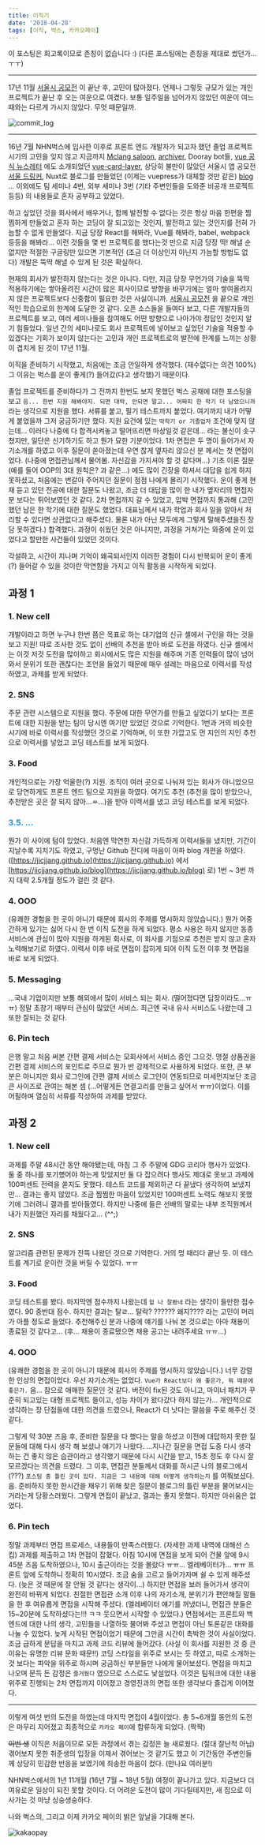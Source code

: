 ```yaml
---
title: 이직기
date: '2018-04-28'
tags: [이직, 벅스, 카카오페이]
---
```


이 포스팅은 회고록이므로 존칭이 없습니다 :) (다른 포스팅에는 존칭을 제대로 썼던가...ㅜㅜ)

---

17년 11월 [서울시 공모전](https://jicjjang.github.io/post/seoul-app-contest-with-node-and-react-native/)
이 끝난 후, 고민이 많아졌다. 언제나 그렇듯 규모가 있는 개인 프로젝트가 끝난 후 오는 여운으로
여겼다. 보통 일주일을 넘어가지 않았던 여운이 여느 때와는 다르게 가시지 않았다. 무엇 때문일까.

![commit_log](./commit_log.png)

---

16년 7월 NHN벅스에 입사한 이후로 프론트 엔드 개발자가 되고자 했던 졸업 프로젝트 시기의 고민을
잊지 않고 지금까지 [Mclang saloon](http://115.71.238.136/),
[archiver](https://github.com/jicjjang/archiver), Dooray bot들, [vue 공식
뉴스레터](https://www.getrevue.co/profile/vuenewsletter/issues/vue-js-newsletter-45-vueconf-guide-new-speaker-typescript-starter-articles-videos-and-resources-57309)
에도 소개되었던 [vue-card-layer](https://github.com/jicjjang/vue-card-layer),
상당히 불만이 많았던 서울시 앱 공모전 [서울 드링커](https://github.com/seouldrinker),
Nuxt로 블로그를 만들었던 (이제는 vuepress가 대체할 것만 같은) [blog](https://github.com/jicjjang/blog)
... 이외에도 팀 세미나 4번, 외부 세미나 3번 (기타 주변인들을 도와준 비공개 프로젝트 등등)
의 내용들로 혼자 공부하고 있었다.

하고 싶었던 것을 회사에서 배우거나, 함께 발전할 수 없다는 것은 항상 마음 한편을
찜찜하게 만들었고 혼자 하는 코딩이 잘 되고있는 것인지, 발전하고 있는 것인지를 전혀
가늠할 수 없게 만들었다. 지금 당장 React를 해봐라, Vue를 해봐라, babel, webpack
등등을 해봐라... 이런 것들을 몇 번 프로젝트를 했다는것 만으로 지금 당장 딱! 해낼 순 없지만
적절한 구글링만 있으면 기본적인 (조금 더 이상인지 아닌지 가늠할 방법도 없다)
개발은 뚝딱 해낼 수 있게 된 것은 확실하다.

현재의 회사가 발전하지 않는다는 것은 아니다. 다만, 지금 당장 무언가의 기술을 뚝딱 적용하기에는
쌓아올려진 시간이 많은 회사이므로 방향을 바꾸기에는 얼마 쌓여올려지지 않은 프로젝트보다 신중함이
필요한 것은 사실이니까. [서울시 공모전](https://jicjjang.github.io/post/seoul-app-contest-with-node-and-react-native/)
을 끝으로 개인적인 학습으로의 한계에 도달한 것 같다. 오픈 소스들을 들여다 보고, 다른 개발자들의
프로젝트를 보고, 여러 세미나들을 참여해도 어떤 방향으로 나아가야 정답인 것인지 알기 힘들었다.
일년 간의 세미나로도 회사 프로젝트에 넣어보고 싶었던 기술을 적용할 수 있겠다는 기회가
보이지 않는다는 고민과 개인 프로젝트로의 발전에 한계를 느끼는 상황이 겹치게 된 것이 17년 11월.

이직을 준비하기 시작했고, 처음에는 조금 안일하게 생각했다. (재수없다는 의견 100%) 그 이유는
벅스를 운이 좋게(?) 들어갔(다고 생각했)기 때문이다.

졸업 프로젝트를 준비하다가 그 전까지 한번도 보지 못했던 벅스 공채에 대한 포스팅을 보고
`음... 한번 지원 해봐야지. 되면 대박, 안되면 말고... 어짜피 한 학기 더 남았으니까`
라는 생각으로 지원을 했다. 서류를 붙고, 필기 테스트까지 붙었다. 여기까지 내가 어떻게 붙었을까
그저 궁금하기만 했다. 지원 요건에 있는 `막학기 or 기졸업자` 조건에 맞지 않는데... 이러다
나중에 다 합격시켜놓고 떨어뜨리면 마상일것 같은데... 라는 불신이 솟구쳤지만, 일단은 신기하기도
하고 뭔가 묘한 기분이었다. 1차 면접은 두 명이 들어가서 자기소개를 하였고 이후 질문이 쏟아졌는데
우연 찮게 옆자리 않으신 분 께서는 첫 면접이었다.
(나중에 면접관님께서 물어봄. 자신감을 가지셔야 할 것 같다며...) 기초 이론 질문
(예를 들어 OOP의 3대 원칙은? 과 같은...) 에도 많이 긴장을 하셔서 대답을 쉽게 하지 못하셨고,
처음에는 번갈아 주어지던 질문이 점점 나에게 몰리기 시작했다. 운이 좋게 현재 듣고 있던
전공에 대한 질문도 나왔고, 조금 더 대답을 많이 한 내가 옆자리의 면접자 분 보다는
튀어보였던 것 같다. 2차 면접까지 갈 수 있었고, 압박 면접까지 통과해
(고민했던 남은 한 학기에 대한 질문도 했었다. 대표님께서 내가 학업과 회사 일을
알아서 처리할 수 있다면 상관없다고 해주셨다. 물론 내가 아닌 모두에게
그렇게 말해주셨을진 장담 못하겠다.) 합격했다. 과정이 쉬웠던 것은 아니지만,
과정을 거쳐가는 와중에 운이 있었다고 할만한 사건들이 있었던 것이다.

각설하고, 시간이 지나며 기억이 왜곡되서인지 이러한 경험이 다시 반복되어 운이 좋게(?)
들어갈 수 있을 것이란 막연함을 가지고 이직 활동을 시작하게 되었다.

## 과정 1

### 1. New cell

개발이라고 하면 누구나 한번 쯤은 목표로 하는 대기업의 신규 셸에서 구인을 하는 것을 보고 지원!
따로 조사한 것도 없이 선배의 추천을 받아 바로 도전을 하였다. 신규 셸에서는 이것 저것 도전을
많이하고 회사에서도 많은 지원을 해주며 기존 인력들이 많이 넘어와서 분위기 또한 괜찮다는 조언을
들었기 때문에 매우 설레는 마음으로 이력서를 작성하였고, 과제를 받게 되었다.

### 2. SNS

주문 관련 시스템으로 지원을 했다. 주문에 대한 무언가를 만들고 싶었다기 보다는 프론트에 대한
지원을 받는 팀이 당시엔 여기만 있었던 것으로 기억한다. 1번과 거의 비슷한 시기에
바로 이력서를 작성했던 것으로 기억하며, 이 또한 가깝고도 먼 지인의 지인 추천으로
이력서를 넣었고 코딩 테스트를 보게 되었다.

### 3. Food

개인적으로는 가장 억울한(?) 지원. 조직이 여러 곳으로 나눠져 있는 회사가 아니었으므로
당연하게도 프론트 엔드 팀으로 지원을 하였다. 여기도 추천 (추천을 많이 받았으나, 추천받은 곳은
잘 되지 않아...ㅆ...)을 받아 이력서를 냈고 코딩 테스트를 보게 되었다.

<h3 style="color: #1790d6;">3.5. ...</h3>

뭔가 이 사이에 텀이 있었다. 처음엔 막연한 자신감 가득하게 이력서들을 냈지만, 기간이 지날수록
지치기도 하였고, 구멍난 Github 잔디에 마음이 아파 blog 개편을 하였다.
([https://jicjjang.github.io](https://jicjjang.github.io) 에서
[https://jicjjang.github.io/blog](https://jicjjang.github.io/blog) 로)
1번 ~ 3번 까지 대략 2.5개월 정도가 걸린 것 같다.

### 4. OOO

(유쾌한 경험을 한 곳이 아니기 때문에 회사의 주제를 명시하지 않았습니다.)
뭔가 어중간하게 있기는 싫어 다시 한 번 이직 도전을 하게 되었다. 평소 사용은 하지 않지만
동종 서비스에 관심이 많아 지원을 하게된 회사로, 이 회사를 기점으로 추천은 받지 않고 혼자
노력해보기로 하였다. 이력서 이후 바로 면접이 잡히게 되어 이직 도전 이후
첫 면접을 바로 보게 되었다.

### 5. Messaging

...국내 기업이지만 보통 해외에서 많이 서비스 되는 회사. (떨어졌다면 답장이라도...ㅠㅠ)
정말 초창기 때부터 관심이 많았던 서비스. 최근엔 국내 유사 서비스도 나왔는데
그 또한 잘되는 것 같다.

### 6. Pin tech

은행 말고 처음 써본 간편 결제 서비스는 모회사에서 서비스 중인 그으것. 명절 상품권을 간편 결제
서비스의 포인트로 주므로 뭔가 반 강제적으로 사용하게 되었다. 또한, 큰 부분은 아니지만 회사
로그인에 간편 결제 서비스 로그인이 연동되므로 미세먼지보단 조금 큰 사이즈로 관여는 해본 셈
(...어떻게든 연결고리를 만들고 싶어서 ㅠㅠ)이었다. 이를 어필하며
열심히 서류를 작성하여 과제를 받았다.

## 과정 2

### 1. New cell

과제를 주말 48시간 동안 해야됐는데, 마침 그 주 주말에 GDG 코리아 행사가 있었다. 둘 중 하나를
포기헀어야 하는게 맞았지만 둘 다 잡으려다 행사도 제대로 못보고 과제에 100퍼센트 전력을 쏟지도
못했다. 테스트 코드를 제외하곤 다 끝냈다 생각하여 보냈지만... 결과는 좋지 않았다.
조금 찜찜한 마음이 있었지만 100퍼센트 노력도 해보지 못했기에 그러려니 결과를 받아들였다.
하지만 나중에 들은 선배의 말로는 내부 조직원께서 내가 지원했던 자리를 채웠다고... (^^;)

### 2. SNS

알고리즘 관련된 문제가 잔뜩 나왔던 것으로 기억한다. 거의 멍 때리다 끝난 듯.
이 테스트를 계기로 운이란 것을 버릴 수 있었다. ㅠㅠ

### 3. Food

코딩 테스트를 봤다. 마지막엔 점수까지 나왔는데 `헐 나 잘봤네` 라는 생각이 들만한 점수였다.
90 중반대 점수. 하지만 결과는 탈ㄹ... 탈락? ?????? 왜지???? 라는 고민이
머리가 아플 정도로 들었다. 추천해주신 분과 나중에 얘기를 나눠 본 것으로는 아마 채용이 종료된
것 같다고... (후... 채용이 종료됐으면 채용 공고는 내려주세요 ㅠㅠ...)

### 4. OOO

(유쾌한 경험을 한 곳이 아니기 때문에 회사의 주제를 명시하지 않았습니다.)
너무 강렬한 인상의 면접이었다. 우선 자기소개는 없었다.
`Vue가 React보다 왜 좋은가, 뭐 때문에 좋은가.` 음... 참으로 애매한 질문인 것 같다.
버전이 fix된 것도 아니고, 마이너 패치가 꾸준히 되고있는 대형 프로젝트 들이고,
성능 차이가 왔다갔다 하지 않는가... 개인적으로 생각하는 장 단점들에 대한
의견을 드렸으나, React가 더 낫다는 말씀을 주로 해주신 것 같다.

그렇게 약 30분 즈음 후, 준비한 질문을 다 했다는 말을 하셨고 이전에 대답하지 못한
질문들에 대해 다시 생각 해 보셨냐 얘기가 나왔다. ...지나간 질문을 면접 도중 다시 생각하는 건
좋지 않은 습관이라고 생각했기 때문에 다시 시간을 받고, 15초 정도 후 다시 잘 모르겠다는
의견을 드렸다. 그 이후, 면접관 분들께서 대화를 하시곤 나의 블로그에서(???)
`포스팅 중 틀린 곳이 있다. 지금은 그 내용에 대해 어떻게 생각하는지` 를 여쭤보셨다.
음. 준비하지 못한 한시간을 채우기 위해 찾은 질문이 블로그의 틀린 부분을
물어보시는 거라는게 당황스러웠다. 그렇게 면접이 끝났고, 결과는 좋지 못했다.
하지만 아쉬움은 없었다.

### 6. Pin tech

정말 과제부터 면접 프로세스, 내용들이 만족스러웠다. (자세한 과제 내역에 대해선 스킵)
과제를 제출하고 1차 면접이 잡혔다. 아침 10시에 면접을 보게 되어 건물 앞에 9시 45분 즈음
도착하였으나, 10시 출근이라는 것을 몰랐다 ㅠㅠ... 엘레베이터가... ㅠㅠ 프론트 앞에 도착하니
정확히 10시였다. 조금 숨을 고르고 들어가자며 쉴 수 있게 해주셨다. (늦은 것 때문에
잘 안될 것 같다는 생각이...) 하지만 면접을 보러 들어가서 생각이 완전히 바뀌게 되었다.
친절한 면접관 소개 이후 나의 자기소개, 분위기가 편안해질 말들을 한 후 여유롭게 면접을
시작해 주셨다. (엘레베이터 얘기를 꺼냈더니, 면접관 분들은 15~20분에 도착하셨다는!!! ㅋㅋ
웃으면서 시작할 수 있었다.) 면접에서는 프론트와 백엔드에 대한 나의 생각, 고민들을
나열하듯 물어봐 주셨고 면접이 아닌 토론같은 대화를 나눌 수 있었다. 늦게 시작된 면접이었기 때문에
그만큼 시간이 촉박한 것이 사실이었다. 조금 급하게 문답을 마치고 과제 코드 리뷰에 들어갔다.
(사실 이 회사를 지원한 것 중 큰 이유는 유명한 리뷰 문화 때문!!)
코딩 스타일을 위주로 보시는 듯 하였고, 따로 소개하는 것 보다는 파악을 위주로 하시며
궁금하신 부분들만 나에게 물어보셨다. 면접을 마치고 나오며 문득 든 감정은 `즐거웠다` 였으므로
스스로도 낯설었다. 이것은 팀워크에 대한 내용 위주로 진행되는 2차 면접까지 이어졌고
경영진과의 면접 또한 생각보다 즐겁게 이어졌다.

---

이렇게 여섯 번의 도전을 하였는데 마지막 면접이 4월이었다. 총 5~6개월 동안의 도전은
마무리 지어졌고 최종적으로 `카카오 페이`에 합류하게 되었다. (짝짝)

~~이번 생~~ 이직은 처음이므로 모든 과정에서 겪는 감정은 늘 새로웠다. (절대 잘난척 아님)
겪어보지 못한 취준생의 입장을 이제서 겪어보는 것 같기도 했고 이 기간동안 주변인들께 상당히
민감한 반응을 보였기에 죄송한 마음이 컸다. (만나요 여러분!)

NHN벅스에서의 1년 11개월 (16년 7월 ~ 18년 5월) 여정이 끝나가고 있다. 지금보다 더 여유로운
일상이 되진 못할 것이다. 더 어려운 도전이 많이 기다릴테지만, 새 집으로 이사가는 것 마냥
싱숭생숭하다.

나와 벅스의, 그리고 이제 카카오 페이의 밝은 앞날을 기대해 본다.

![kakaopay](./kakaopay.jpg)

